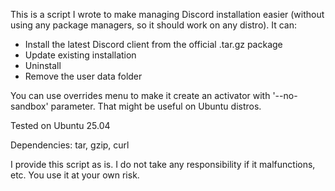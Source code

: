 This is a script I wrote to make managing Discord installation easier (without using any package managers, so it should work on any distro).
It can:
- Install the latest Discord client from the official .tar.gz package
- Update existing installation
- Uninstall
- Remove the user data folder

You can use overrides menu to make it create an activator with '--no-sandbox' parameter. That might be useful on Ubuntu distros.

Tested on Ubuntu 25.04

Dependencies:
tar, gzip, curl

I provide this script as is. I do not take any responsibility if it malfunctions, etc.
You use it at your own risk.
